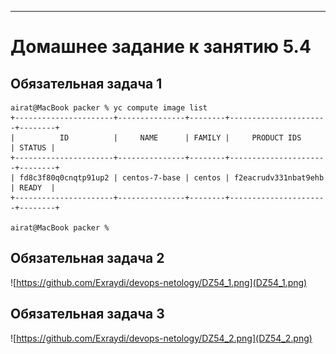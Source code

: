 ---


# Домашнее задание к занятию 5.4
## Обязательная задача 1

```
airat@MacBook packer % yc compute image list
+----------------------+---------------+--------+----------------------+--------+
|          ID          |     NAME      | FAMILY |     PRODUCT IDS      | STATUS |
+----------------------+---------------+--------+----------------------+--------+
| fd8c3f80q0cnqtp91up2 | centos-7-base | centos | f2eacrudv331nbat9ehb | READY  |
+----------------------+---------------+--------+----------------------+--------+

airat@MacBook packer %

```


## Обязательная задача 2



![https://github.com/Exraydi/devops-netology/DZ54_1.png](DZ54_1.png)





## Обязательная задача 3


![https://github.com/Exraydi/devops-netology/DZ54_2.png](DZ54_2.png)

